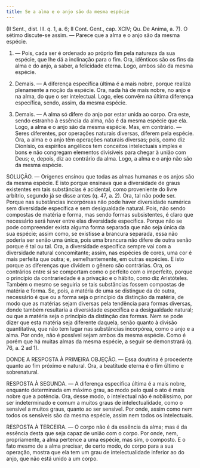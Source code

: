 ```yaml
---
title: Se a alma e o anjo são da mesma espécie
---
```


(II Sent., dist. III. q. 1, a. 6; II Cont. Gent., cap. XCIV; Qu. De Anima, a. 7).
  O sétimo discute-se assim. ― Parece que a alma e o anjo são da mesma espécie.  

1. ― Pois, cada ser é ordenado ao próprio fim pela natureza da sua espécie, que lhe dá a inclinação para o fim. Ora, idênticos são os fins  da alma e do anjo, a saber, a felicidade eterna. Logo, ambos são da mesma espécie.  

2. Demais. ― A diferença específica última é a mais nobre, porque realiza plenamente a noção da espécie. Ora, nada há de mais nobre, no anjo e na alma, do que o ser intelectual. Logo, eles convêm na última diferença específica, sendo, assim, da mesma espécie.  

3. Demais. ― A alma só difere do anjo por estar unida ao corpo. Ora este, sendo estranho à essência da alma, não é da mesma espécie que ela. Logo, a alma e o anjo são da mesma espécie.  Mas, em contrário. ― Seres diferentes, por operações naturais diversas, diferem pela espécie. Ora, a alma e o anjo têm operações naturais diversas; pois, como diz Dionísio, os espíritos angélicos tem conceitos intelectuais simples e bons e não congregam elementos divisíveis para chegar à união com Deus; e, depois, diz ao contrário da alma. Logo, a alma e o anjo não são da mesma espécie.  

SOLUÇÃO. ― Orígenes ensinou que todas as almas humanas e os anjos são da mesma espécie. E isto porque ensinava que a diversidade de graus existentes em tais substâncias é acidental, como proveniente do livre arbítrio, segundo já se disse antes (q. 47, a. 2). Ora, tal não pode ser. Porque nas substâncias incorpóreas não pode haver diversidade numérica sem diversidade específica e sem desigualdade natural. Pois, não sendo compostas de matéria e forma, mas sendo formas subsistentes, é claro que necessário será haver entre elas diversidade específica. Porque não se pode compreender exista alguma forma separada que não seja única da sua espécie; assim como, se existisse a brancura separada, essa não poderia ser senão uma única, pois uma brancura não difere de outra senão porque é tal ou tal. Ora, a diversidade específica sempre vai com a diversidade natural concomitante; assim, nas espécies de cores, uma cor é mais perfeita que outra; e, semelhantemente, em outras espécies. E isto porque as diferenças que dividem o gênero são contrárias. Ora, os contrários entre si se comportam como o perfeito com o imperfeito, porque o princípio da contrariedade é a privação e o hábito, como diz Aristóteles. Também o mesmo se seguiria se tais substâncias fossem compostas de matéria e forma. Se, pois, a matéria de uma se distingue da de outra, necessário é que ou a forma seja o princípio da distinção da matéria, de modo que as matérias sejam diversas pela tendência para formas diversas, donde também resultaria a diversidade específica e a desigualdade natural; ou que a matéria seja o princípio da distinção das formas. Nem se pode dizer que esta matéria seja diferente daquela, senão quanto à divisão quantitativa, que não tem lugar nas substâncias incorpórea, como o anjo e a alma. Por onde, não é possível sejam ambos da mesma espécie. Como é porém que há muitas almas da mesma espécie, a seguir se demonstrará (q. 76, a. 2 ad 1).
  

DONDE A RESPOSTA À PRIMEIRA OBJEÇÃO. ― Essa doutrina é procedente quanto ao fim próximo e natural. Ora, a beatitude eterna é o fim último e sobrenatural. 

RESPOSTA À SEGUNDA. ― A diferença específica última é a mais nobre, enquanto determinada em máximo grau, ao modo pelo qual o ato é mais nobre que a potência. Ora, desse modo, o intelectual não é nobilíssimo, por ser indeterminado e comum a muitos graus de intelectualidade, como o sensível a muitos graus, quanto ao ser sensível. Por onde, assim como nem todos os sensíveis são da mesma espécie, assim nem todos os intelectuais.  

RESPOSTA À TERCEIRA. ― O corpo não é da essência da alma; mas é da essência desta que seja capaz de união com o corpo. Por onde, nem, propriamente, a alma pertence a uma espécie, mas sim, o composto. E o fato mesmo de a alma precisar, de certo modo, do corpo para a sua operação, mostra que ela tem um grau de intelectualidade inferior ao do anjo, que não está unido a um corpo.